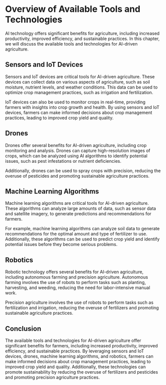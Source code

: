 Overview of Available Tools and Technologies
=========================================================================================================

AI technology offers significant benefits for agriculture, including increased productivity, improved efficiency, and sustainable practices. In this chapter, we will discuss the available tools and technologies for AI-driven agriculture.

Sensors and IoT Devices
-----------------------

Sensors and IoT devices are critical tools for AI-driven agriculture. These devices can collect data on various aspects of agriculture, such as soil moisture, nutrient levels, and weather conditions. This data can be used to optimize crop management practices, such as irrigation and fertilization.

IoT devices can also be used to monitor crops in real-time, providing farmers with insights into crop growth and health. By using sensors and IoT devices, farmers can make informed decisions about crop management practices, leading to improved crop yield and quality.

Drones
------

Drones offer several benefits for AI-driven agriculture, including crop monitoring and analysis. Drones can capture high-resolution images of crops, which can be analyzed using AI algorithms to identify potential issues, such as pest infestations or nutrient deficiencies.

Additionally, drones can be used to spray crops with precision, reducing the overuse of pesticides and promoting sustainable agriculture practices.

Machine Learning Algorithms
---------------------------

Machine learning algorithms are critical tools for AI-driven agriculture. These algorithms can analyze large amounts of data, such as sensor data and satellite imagery, to generate predictions and recommendations for farmers.

For example, machine learning algorithms can analyze soil data to generate recommendations for the optimal amount and type of fertilizer to use. Additionally, these algorithms can be used to predict crop yield and identify potential issues before they become serious problems.

Robotics
--------

Robotic technology offers several benefits for AI-driven agriculture, including autonomous farming and precision agriculture. Autonomous farming involves the use of robots to perform tasks such as planting, harvesting, and weeding, reducing the need for labor-intensive manual work.

Precision agriculture involves the use of robots to perform tasks such as fertilization and irrigation, reducing the overuse of fertilizers and promoting sustainable agriculture practices.

Conclusion
----------

The available tools and technologies for AI-driven agriculture offer significant benefits for farmers, including increased productivity, improved efficiency, and sustainable practices. By leveraging sensors and IoT devices, drones, machine learning algorithms, and robotics, farmers can make informed decisions about crop management practices, leading to improved crop yield and quality. Additionally, these technologies can promote sustainability by reducing the overuse of fertilizers and pesticides and promoting precision agriculture practices.


